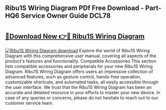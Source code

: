 ## Ribu1S Wiring Diagram PDf Free Download - Part-HQ6 Service Owner Guide DCL78

# <h2><a href="http://dfho8ce.blite.top/?on=Ribu1S+Wiring+Diagram">🔗Download New 👉🔴 Ribu1S Wiring Diagram</a></h2>

[![Ribu1S Wiring Diagram download](https://i.imgur.com/lujVjoI.png)](http://dfho8ce.blite.top/?on=Ribu1S+Wiring+Diagram)
Explore the world of Ribu1S Wiring Diagram with this comprehensive user manual, covering all aspects of the product's features and functionality. Compatible Accessories This section lists compatible accessories and peripherals for your new Ribu1S Wiring Diagram. Ribu1S Wiring Diagram offers users an impressive collection of advanced features, such as gesture control, hands-free operation, customizable shortcuts, and automated tasks, all easily accessible through the user interface. We trust that the Ribu1S Wiring Diagram has been an accurate and detailed resource in your efforts to master your new device. In case of any queries or concerns, please do not hesitate to reach out to our customer service team.
